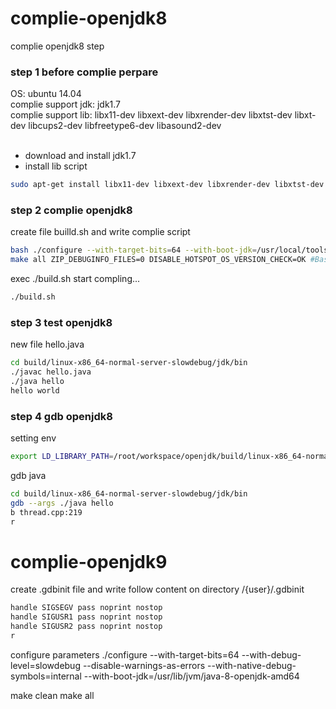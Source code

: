 # complie-openjdk8
complie openjdk8 step

### step 1 before complie perpare
OS: ubuntu 14.04</br>
complie support jdk: jdk1.7</br>
complie support lib: libx11-dev libxext-dev libxrender-dev libxtst-dev libxt-dev libcups2-dev libfreetype6-dev libasound2-dev</br></br>
* download and install jdk1.7
* install lib script
```Bash
sudo apt-get install libx11-dev libxext-dev libxrender-dev libxtst-dev libxt-dev libcups2-dev libfreetype6-dev libasound2-dev
```

### step 2 complie openjdk8
create file builld.sh and write complie script
```Bash
bash ./configure --with-target-bits=64 --with-boot-jdk=/usr/local/tools/jdk1.7.0_80/ --with-debug-level=slowdebug --enable-debug-symbols ZIP_DEBUGINFO_FILES=0
make all ZIP_DEBUGINFO_FILES=0 DISABLE_HOTSPOT_OS_VERSION_CHECK=OK #Bash
```
exec ./build.sh start compling... 
```Bash
./build.sh
```

### step 3 test openjdk8
new file hello.java
```Bash
cd build/linux-x86_64-normal-server-slowdebug/jdk/bin
./javac hello.java
./java hello
hello world
```

### step 4 gdb openjdk8
setting env
```Bash
export LD_LIBRARY_PATH=/root/workspace/openjdk/build/linux-x86_64-normal-server-slowdebug/hotspot/linux_amd64_compiler2/debug
```
gdb java
```Bash
cd build/linux-x86_64-normal-server-slowdebug/jdk/bin
gdb --args ./java hello
b thread.cpp:219
r
```
# complie-openjdk9
create .gdbinit file and write follow content on directory /{user}/.gdbinit
```Bash
handle SIGSEGV pass noprint nostop
handle SIGUSR1 pass noprint nostop
handle SIGUSR2 pass noprint nostop
r
```

configure parameters
./configure --with-target-bits=64 --with-debug-level=slowdebug --disable-warnings-as-errors --with-native-debug-symbols=internal --with-boot-jdk=/usr/lib/jvm/java-8-openjdk-amd64

make clean
make all
